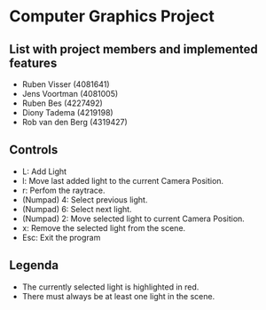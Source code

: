 # Computer Graphics Project

## List with project members and implemented features
+ Ruben Visser (4081641)
+ Jens Voortman (4081005)
+ Ruben Bes (4227492)
+ Diony Tadema (4219198)
+ Rob van den Berg (4319427)

## Controls
+ L: Add Light
+ l: Move last added light to the current Camera Position.
+ r: Perfom the raytrace.
+ (Numpad) 4: Select previous light.
+ (Numpad) 6: Select next light.
+ (Numpad) 2: Move selected light to current Camera Position.
+ x: Remove the selected light from the scene.
+ Esc: Exit the program

## Legenda
+ The currently selected light is highlighted in red.
+ There must always be at least one light in the scene.
